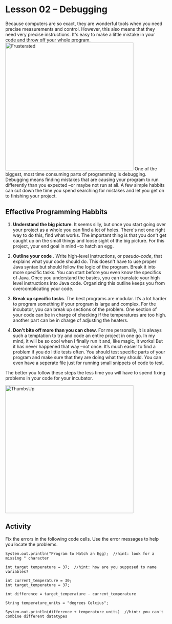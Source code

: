 # Lesson 02 – Debugging

Because computers are so exact, they are wonderful tools when you need precise measurements and control. However, this also means that they need very precise instructions. It's easy to make a little mistake in your code and throw off your whole program. 
<img src="https://i.imgur.com/mo96iKf.jpg" alt="Frusterated" width="400
"/>
One of the biggest, most time consuming parts of programming is debugging. Debugging means finding mistakes that are causing your program to run differently than you expected –or maybe not run at all. A few simple habbits can cut down the time you spend searching for mistakes and let you get on to finishing your project.

## Effective Programming Habbits

1.   **Understand the big picture**. It seems silly, but once you start going over your project as a whole you can find a lot of holes. There's not one right way to do this, find what works. The important thing is that you don't get caught up on the small things and loose sight of the big picture. For this project, your end goal in mind –to hatch an egg.
    
2.  **Outline your code** . Write high-level instructions, or *pseudo-code*, that explains what your code should do. This doesn't have to use proper Java syntax but should follow the logic of the program. Break it into more specific tasks. You can start before you even know the specifics of Java. Once you understand the basics, you can translate your high level instructions into Java code. Organizing this outline keeps you from overcomplicating your code.
    
3.  **Break up specific tasks**. The best programs are modular. It’s a lot harder to program something if your program is large and complex. For the incubator, you can break up sections of the problem. One section of your code can be in charge of checking if the temperatures are too high. another part can be in charge of adjusting the heaters.
    
4.  **Don't bite off more than you can chew**. For me personally, it is always such a temptation to try and code an entire project in one go. In my mind, it will be so cool when I finally run it and, like magic, it works! But it has never happened that way –not once. It’s much easier to find a problem if you do little tests often. You should test specific parts of your program and make sure that they are doing what they should. You can even have a seperate file just for running small snippets of code to test.
    

The better you follow these steps the less time you will have to spend fixing problems in your code for your incubator.

<img src="https://i.imgur.com/lq1KfWg.jpg" alt="ThumbsUp" width="400
"/> 

## Activity

Fix the errors in the following code cells. Use the error messages to help you locate the problems.

```
System.out.println("Program to Hatch an Egg);  //hint: look for a missing " character
```

```
int target temperature = 37;  //hint: how are you supposed to name variables?
```
```
int current_temperature = 30;
int target_temperature = 37;

int difference = target_temperature - current_temperature

String temperature_units = "degrees Celcius";

System.out.println(difference + temperature_units)  //hint: you can't combine different datatypes
```